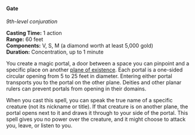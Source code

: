 #### Gate
<!-- markdownlint-disable link-image-reference-definitions -->
[_metadata_:spell_name]:- "Gate"
[_metadata_:spell_level]:- "9"
[_metadata_:spell_school]:- "conjuration"
[_metadata_:ritual]:- "false"
[_metadata_:casting_time_amount]:- "1"
[_metadata_:casting_time_unit]:- "action"
[_metadata_:range]:- "60 feet"
[_metadata_:components_verbal]:- "true"
[_metadata_:components_somatic]:- "true"
[_metadata_:components_material]:- "true"
[_metadata_:components_material_description]:- "a diamond worth at least 5,000 gold"
[_metadata_:components_material_cost]:- "5,000 gp"
[_metadata_:duration]:- "1 minute"
[_metadata_:concentration]:- "true"
[_metadata_:compared_to_wotc_srd_5.1]:- "mechanics_different_wording_different"
[_metadata_:compared_to_a5e_srd]:- "mechanics_same_wording_same"
<!-- markdownlint-disable-next-line no-emphasis-as-heading -->
_9th-level conjuration_

**Casting Time:** 1 action \
**Range:** 60 feet \
**Components:** V, S, M (a diamond worth at least 5,000 gold) \
**Duration:** Concentration, up to 1 minute

You create a magic portal, a door between a space you can pinpoint and a specific place on another [plane of existence](#Planes_of_Existence_planes_of_existence).
Each portal is a one-sided circular opening from 5 to 25 feet in diameter.
Entering either portal transports you to the portal on the other plane.
Deities and other planar rulers can prevent portals from opening in their domains.

When you cast this spell, you can speak the true name of a specific creature (not its nickname or title).
If that creature is on another plane, the portal opens next to it and draws it through to your side of the portal.
This spell gives you no power over the creature, and it might choose to attack you, leave, or listen to you.
